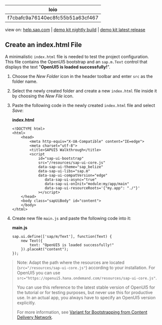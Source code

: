 | loio |
| -----|
| f7cbafc9a76140ec8fc55b51a63cf467 |

<div id="loio">

view on: [help.sap.com](https://help.sap.com/viewer/DRAFT/3237636b137e43519a20ad5513c49ccb/latest/en-US/f7cbafc9a76140ec8fc55b51a63cf467.html) | [demo kit nightly build](https://openui5nightly.hana.ondemand.com/#/topic/f7cbafc9a76140ec8fc55b51a63cf467) | [demo kit latest release](https://openui5.hana.ondemand.com/#/topic/f7cbafc9a76140ec8fc55b51a63cf467)</div>
<!-- loiof7cbafc9a76140ec8fc55b51a63cf467 -->

## Create an index.html File

A minimalistic `index.html` file is needed to test the project configuration. This file contains the OpenUI5 bootstrap and an `sap.m.Text` control that displays the text "**OpenUI5 is loaded successfully!**".

1.  Choose the *New Folder* icon in the header toolbar and enter `src` as the folder name.
2.  Select the newly created folder and create a new `index.html` file inside it by choosing the *New File* icon.
3.  Paste the following code in the newly created `index.html` file and select *Save*:

    **index.html**

    ```lang-html
    <!DOCTYPE html>
    <html>
    	<head>
    		<meta http-equiv="X-UA-Compatible" content="IE=edge">
    		<meta charset="utf-8">
    		<title>SAPUI5 Walkthrough</title>
    		<script
    			id="sap-ui-bootstrap"
    			src="/resources/sap-ui-core.js"
    			data-sap-ui-theme="sap_belize"
    			data-sap-ui-libs="sap.m"
    			data-sap-ui-compatVersion="edge"
                   data-sap-ui-async="true"
                   data-sap-ui-onInit="module:my/app/main"
                   data-sap-ui-resourceRoots='{"my.app": "./"}'
     			></script>
    	</head>
    	<body class="sapUiBody" id="content">
    	</body>
    </html>
    ```

4.  Create new file `main.js` and paste the following code into it:

    **main.js**

    ```lang-js
    sap.ui.define(['sap/m/Text'], function(Text) {
        new Text({
            text: "OpenUI5 is loaded successfully!"
        }).placeAt("content");
    });
    ```


> Note:
> Adapt the path where the resources are located \(`src="/resources/sap-ui-core.js"`\) according to your installation. For OpenUI5 you can use `src="https://openui5.hana.ondemand.com/resources/sap-ui-core.js"`.
> 
> You can use this reference to the latest stable version of OpenUI5 for the tutorial or for testing purposes, but never use this for productive use. In an actual app, you always have to specify an OpenUI5 version explicitly.
> 
> For more information, see [Variant for Bootstrapping from Content Delivery Network](Variant_for_Bootstrapping_from_Content_Delivery_Network_2d3eb2f.md).
> 
> 

